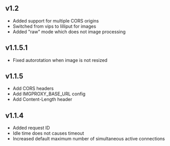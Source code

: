 ## v1.2

- Added support for multiple CORS origins
- Switched from vips to lilliput for images
- Added "raw" mode which does not image processing

## v1.1.5.1

- Fixed autorotation when image is not resized

## v1.1.5

- Add CORS headers
- Add IMGPROXY_BASE_URL config
- Add Content-Length header

## v1.1.4

- Added request ID
- Idle time does not causes timeout
- Increased default maximum number of simultaneous active connections

